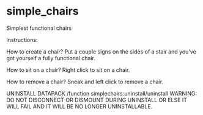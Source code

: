 # simple_chairs
Simplest functional chairs

Instructions:

How to create a chair?
Put a couple signs on the sides of a stair and you've got yourself a fully functional chair.

How to sit on a chair?
Right click to sit on a chair.

How to remove a chair?
Sneak and left click to remove a chair.

UNINSTALL DATAPACK
/function simplechairs:uninstall/uninstall
WARNING: DO NOT DISCONNECT OR DISMOUNT DURING UNINSTALL OR ELSE IT WILL FAIL AND IT WILL BE NO LONGER UNINSTALLABLE.